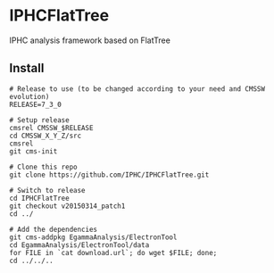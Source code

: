 IPHCFlatTree
============

IPHC analysis framework based on FlatTree

Install
-------

```
# Release to use (to be changed according to your need and CMSSW evolution)
RELEASE=7_3_0

# Setup release
cmsrel CMSSW_$RELEASE
cd CMSSW_X_Y_Z/src
cmsrel
git cms-init

# Clone this repo
git clone https://github.com/IPHC/IPHCFlatTree.git

# Switch to release
cd IPHCFlatTree
git checkout v20150314_patch1
cd ../

# Add the dependencies
git cms-addpkg EgammaAnalysis/ElectronTool
cd EgammaAnalysis/ElectronTool/data
for FILE in `cat download.url`; do wget $FILE; done;
cd ../../..
```
